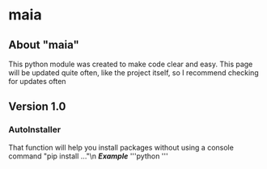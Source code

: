 maia
======================
## About "maia"
This python module was created to make code clear and easy.
This page will be updated quite often, like the project itself, so I recommend checking for updates often

## Version 1.0
### AutoInstaller
That function will help you install packages without using a console command "pip install ..."\n
***Example***
'''python
<from maia import AutoInstaller>
'''